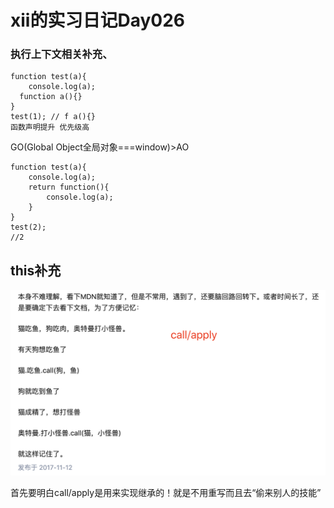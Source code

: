 # xii的实习日记Day026

### 执行上下文相关补充、

```
function test(a){ 
	console.log(a);
  function a(){} 
} 
test(1); // f a(){}
函数声明提升 优先级高
```



GO(Global Object全局对象===window)>AO



```
function test(a){
	console.log(a);
	return function(){
		console.log(a);
	}
}
test(2);
//2 

```



## this补充

<img src="../images/this补充.png" alt="image-20200730171802728" style="zoom:50%;" />

首先要明白call/apply是用来实现继承的！就是不用重写而且去“偷来别人的技能”



